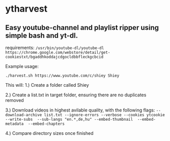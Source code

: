 # ytharvest

## Easy youtube-channel and playlist ripper using simple bash and yt-dl.

requirements: 
```/usr/bin/youtube-dl/youtube-dl```
```https://chrome.google.com/webstore/detail/get-cookiestxt/bgaddhkoddajcdgocldbbfleckgcbcid```

Example usage:

```./harvest.sh https://www.youtube.com/c/shiey Shiey```

This will:
1.) Create a folder called Shiey

2.) Create a list.txt in target folder, ensuring there are no duplicates removed

3.) Download videos in highest avilable quality, with the following flags:
```--download-archive list.txt --ignore-errors --verbose --cookies ytcookie --write-subs  --sub-langs "en.*,de,hu" --embed-thumbnail  --embed-metadata  --embed-chapters```

4.) Compare directory sizes once finished
